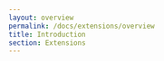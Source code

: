 ```yaml
---
layout: overview
permalink: /docs/extensions/overview
title: Introduction
section: Extensions
---
```


